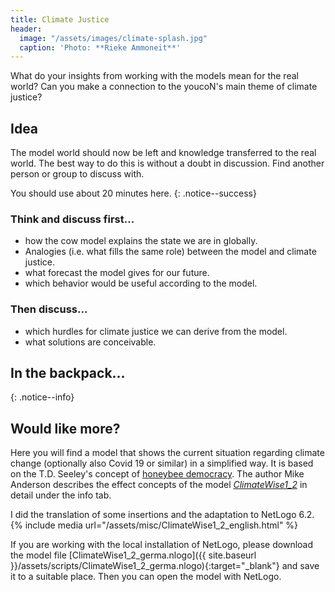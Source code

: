 ```yaml
---
title: Climate Justice
header:
  image: "/assets/images/climate-splash.jpg"
  caption: 'Photo: **Rieke Ammoneit**'
---
```


What do your insights from working with the models mean for the real world?
Can you make a connection to the youcoN's main theme of climate justice?
<!--more-->

## Idea
The model world should now be left and knowledge transferred to the real world. The best way to do this is without a doubt in discussion. Find another person or group to discuss with.

You should use about 20 minutes here.
{: .notice--success}

### Think and discuss first...
* how the cow model explains the state we are in globally.
* Analogies (i.e. what fills the same role) between the model and climate justice.
* what forecast the model gives for our future.
* which behavior would be useful according to the model.

### Then discuss...
* which hurdles for climate justice we can derive from the model.
* what solutions are conceivable.

## In the backpack...


{: .notice--info}


## Would like more?

Here you will find a model that shows the current situation regarding climate change (optionally also Covid 19 or similar) in a simplified way. It is based on the T.D. Seeley's concept of [honeybee democracy](https://de.wikipedia.org/wiki/Thomas_Dyer_Seeley). The author Mike Anderson describes the effect concepts of the model [*ClimateWise1_2*](http://ccl.northwestern.edu/netlogo/models/community/ClimateWise1_2) in detail under the info tab.

I did the translation of some insertions and the adaptation to NetLogo 6.2.
{% include media url="/assets/misc/ClimateWise1_2_english.html" %}

If you are working with the local installation of NetLogo, please download the model file [ClimateWise1_2_germa.nlogo]({{ site.baseurl }}/assets/scripts/ClimateWise1_2_germa.nlogo){:target="_blank"} and save it to a suitable place. Then you can open the model with NetLogo.
